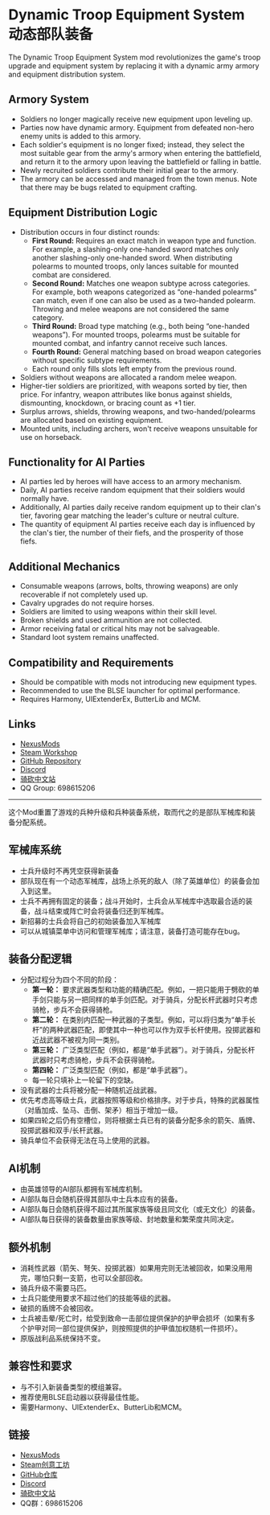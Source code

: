 # Dynamic Troop Equipment System 动态部队装备

The Dynamic Troop Equipment System mod revolutionizes the game's troop upgrade and equipment system by replacing it with a dynamic army armory and equipment distribution system.

## Armory System

- Soldiers no longer magically receive new equipment upon leveling up.
- Parties now have dynamic armory. Equipment from defeated non-hero enemy units is added to this armory.
- Each soldier's equipment is no longer fixed; instead, they select the most suitable gear from the army's armory when entering the battlefield, and return it to the armory upon leaving the battlefield or falling in battle.
- Newly recruited soldiers contribute their initial gear to the armory.
- The armory can be accessed and managed from the town menus. Note that there may be bugs related to equipment crafting.

## Equipment Distribution Logic

- Distribution occurs in four distinct rounds:
  - **First Round:** Requires an exact match in weapon type and function. For example, a slashing-only one-handed sword matches only another slashing-only one-handed sword. When distributing polearms to mounted troops, only lances suitable for mounted combat are considered.
  - **Second Round:** Matches one weapon subtype across categories. For example, both weapons categorized as “one-handed polearms” can match, even if one can also be used as a two-handed polearm. Throwing and melee weapons are not considered the same category.
  - **Third Round:** Broad type matching (e.g., both being “one-handed weapons”). For mounted troops, polearms must be suitable for mounted combat, and infantry cannot receive such lances.
  - **Fourth Round:** General matching based on broad weapon categories without specific subtype requirements.
  - Each round only fills slots left empty from the previous round.
- Soldiers without weapons are allocated a random melee weapon.
- Higher-tier soldiers are prioritized, with weapons sorted by tier, then price. For infantry, weapon attributes like bonus against shields, dismounting, knockdown, or bracing count as +1 tier.
- Surplus arrows, shields, throwing weapons, and two-handed/polearms are allocated based on existing equipment.
- Mounted units, including archers, won't receive weapons unsuitable for use on horseback.

## Functionality for AI Parties

- AI parties led by heroes will have access to an armory mechanism.
- Daily, AI parties receive random equipment that their soldiers would normally have.
- Additionally, AI parties daily receive random equipment up to their clan's tier, favoring gear matching the leader's culture or neutral culture.
- The quantity of equipment AI parties receive each day is influenced by the clan's tier, the number of their fiefs, and the prosperity of those fiefs.

## Additional Mechanics

- Consumable weapons (arrows, bolts, throwing weapons) are only recoverable if not completely used up.
- Cavalry upgrades do not require horses.
- Soldiers are limited to using weapons within their skill level.
- Broken shields and used ammunition are not collected.
- Armor receiving fatal or critical hits may not be salvageable.
- Standard loot system remains unaffected.

## Compatibility and Requirements

- Should be compatible with mods not introducing new equipment types.
- Recommended to use the BLSE launcher for optimal performance.
- Requires Harmony, UIExtenderEx, ButterLib and MCM.

## Links

- [NexusMods](https://www.nexusmods.com/mountandblade2bannerlord/mods/6223?tab=files)
- [Steam Workshop](https://steamcommunity.com/sharedfiles/filedetails/?id=3119116807)
- [GitHub Repository](https://github.com/tategotoazarasi/Bannerlord.DynamicTroop)
- [Discord](https://discord.gg/NybRg85KVK)
- [骑砍中文站](https://bbs.mountblade.com.cn/download_1436.html)
- QQ Group: 698615206

-------

这个Mod重置了游戏的兵种升级和兵种装备系统，取而代之的是部队军械库和装备分配系统。

## 军械库系统

- 士兵升级时不再凭空获得新装备
- 部队现在有一个动态军械库，战场上杀死的敌人（除了英雄单位）的装备会加入到这里。
- 士兵不再拥有固定的装备；战斗开始时，士兵会从军械库中选取最合适的装备，战斗结束或阵亡时会将装备归还到军械库。
- 新招募的士兵会将自己的初始装备加入军械库
- 可以从城镇菜单中访问和管理军械库；请注意，装备打造可能存在bug。

## 装备分配逻辑

- 分配过程分为四个不同的阶段：
  - **第一轮：** 要求武器类型和功能的精确匹配。例如，一把只能用于劈砍的单手剑只能与另一把同样的单手剑匹配。对于骑兵，分配长杆武器时只考虑骑枪，步兵不会获得骑枪。
  - **第二轮：** 在类别内匹配一种武器的子类型。例如，可以将归类为“单手长杆”的两种武器匹配，即使其中一种也可以作为双手长杆使用。投掷武器和近战武器不被视为同一类别。
  - **第三轮：** 广泛类型匹配（例如，都是“单手武器”）。对于骑兵，分配长杆武器时只考虑骑枪，步兵不会获得骑枪。
  - **第四轮：** 广泛类型匹配（例如，都是“单手武器”）。
  - 每一轮只填补上一轮留下的空缺。
- 没有武器的士兵将被分配一种随机近战武器。
- 优先考虑高等级士兵，武器按照等级和价格排序。对于步兵，特殊的武器属性（对盾加成、坠马、击倒、架矛）相当于增加一级。
- 如果四轮之后仍有空槽位，则将根据士兵已有的装备分配多余的箭矢、盾牌、投掷武器和双手/长杆武器。
- 骑兵单位不会获得无法在马上使用的武器。

## AI机制

- 由英雄领导的AI部队都拥有军械库机制。
- AI部队每日会随机获得其部队中士兵本应有的装备。
- AI部队每日会随机获得不超过其所属家族等级且同文化（或无文化）的装备。
- AI部队每日获得的装备数量由家族等级、封地数量和繁荣度共同决定。

## 额外机制

- 消耗性武器（箭矢、弩矢、投掷武器）如果用完则无法被回收，如果没用用完，哪怕只剩一支箭，也可以全部回收。
- 骑兵升级不需要马匹。
- 士兵只能使用要求不超过他们的技能等级的武器。
- 破损的盾牌不会被回收。
- 士兵被击晕/死亡时，给受到致命一击部位提供保护的护甲会损坏（如果有多个护甲对同一部位提供保护，则按照提供的护甲值加权随机一件损坏）。
- 原版战利品系统保持不变。

## 兼容性和要求

- 与不引入新装备类型的模组兼容。
- 推荐使用BLSE启动器以获得最佳性能。
- 需要Harmony、UIExtenderEx、ButterLib和MCM。

## 链接

- [NexusMods](https://www.nexusmods.com/mountandblade2bannerlord/mods/6223?tab=files)
- [Steam创意工坊](https://steamcommunity.com/sharedfiles/filedetails/?id=3119116807)
- [GitHub仓库](https://github.com/tategotoazarasi/Bannerlord.DynamicTroop)
- [Discord](https://discord.gg/NybRg85KVK)
- [骑砍中文站](https://bbs.mountblade.com.cn/download_1436.html)
- QQ群：698615206

